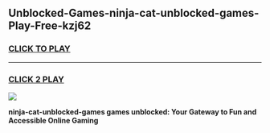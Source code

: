 
## Unblocked-Games-ninja-cat-unblocked-games-Play-Free-kzj62
<h3>
<a href="https://premium76.site?title=ninja-cat-unblocked-games&ref=18A">CLICK TO PLAY</a></h3>
<hr>

<h3>
<a href="https://premium76.site?title=ninja-cat-unblocked-games&ref=18A">CLICK 2 PLAY</a>
  
</h3>

<a href="https://premium76.site?title=ninja-cat-unblocked-games&ref=18A"><img src="https://clearcache.store/games.png"></a>


**ninja-cat-unblocked-games games unblocked: Your Gateway to Fun and Accessible Online Gaming**
